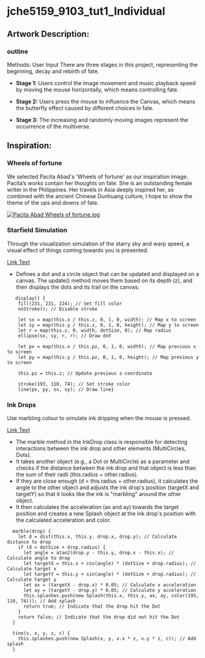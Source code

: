 # jche5159_9103_tut1_Individual

## Artwork Description:
### outline
Methods: User Input
There are three stages in this project, representing the beginning, decay and rebirth of fate.

* **Stage 1:**
  Users control the image movement and music playback speed by moving the mouse horizontally, which means controlling fate.

* **Stage 2:**
  Users press the mouse to influence the Canvas, which means the butterfly effect caused by different choices in fate.

* **Stage 3:**
  The increasing and randomly moving images represent the occurrence of the multiverse.


## Inspiration:
### Wheels of fortune
We selected Pacita Abad's 'Wheels of fortune' as our inspiration image. Pacita’s works contain her thoughts on fate. She is an outstanding female writer in the Philippines. Her travels in Asia deeply inspired her, so combined with the ancient Chinese Dunhuang culture, I hope to show the theme of the ups and downs of fate.

[![Pacita Abad Wheels of fortune.jpg](https://img2.imgtp.com/2024/05/30/23dRn1bE.jpg)](https://img2.imgtp.com/2024/05/30/23dRn1bE.jpg)

### Starfield Simulation
Through the visualization simulation of the starry sky and warp speed, a visual effect of things coming towards you is presented.

[Link Text](https://www.youtube.com/watch?v=17WoOqgXsRM)

* Defines a dot and a circle object that can be updated and displayed on a canvas. The update() method moves them based on its depth (z), and then displays the dots and its trail on the canvas.
  
```
   display() {
    fill(231, 231, 224); // Set fill color
    noStroke(); // Disable stroke

    let sx = map(this.x / this.z, 0, 1, 0, width); // Map x to screen
    let sy = map(this.y / this.z, 0, 1, 0, height); // Map y to screen
    let r = map(this.z, 0, width, dotSize, 0); // Map radius
    ellipse(sx, sy, r, r); // Draw dot

    let px = map(this.x / this.pz, 0, 1, 0, width); // Map previous x to screen
    let py = map(this.y / this.pz, 0, 1, 0, height); // Map previous y to screen

    this.pz = this.z; // Update previous z-coordinate

    stroke(193, 110, 74); // Set stroke color
    line(px, py, sx, sy); // Draw line}

```

### Ink Drops
Use marbling colour to simulate ink dripping when the mouse is pressed.

[Link Text](https://www.youtube.com/watch?v=p7IGZTjC008)

* The marble method in the InkDrop class is responsible for detecting interactions between the ink drop and other elements (MultiCircles, Dots).
* It takes another object (e.g., a Dot or MultiCircle) as a parameter and checks if the distance between the ink drop and that object is less than the sum of their radii (this.radius + other.radius).
* If they are close enough (d < this.radius + other.radius), it calculates the angle to the other object and adjusts the ink drop's position (targetX and targetY) so that it looks like the ink is "marbling" around the other object.
* It then calculates the acceleration (ax and ay) towards the target position and creates a new Splash object at the ink drop's position with the calculated acceleration and color.
  

```
  marble(drop) {
    let d = dist(this.x, this.y, drop.x, drop.y); // Calculate distance to drop
    if (d < dotSize + drop.radius) {
      let angle = atan2(drop.y - this.y, drop.x - this.x); // Calculate angle to drop
      let targetX = this.x + cos(angle) * (dotSize + drop.radius); // Calculate target x
      let targetY = this.y + sin(angle) * (dotSize + drop.radius); // Calculate target y
      let ax = (targetX - drop.x) * 0.05; // Calculate x acceleration
      let ay = (targetY - drop.y) * 0.05; // Calculate y acceleration
      this.splashes.push(new Splash(this.x, this.y, ax, ay, color(193, 110, 74))); // Add splash
      return true; // Indicate that the drop hit the Dot
    }
    return false; // Indicate that the drop did not hit the Dot
  }

  tine(v, x, y, z, c) {
    this.splashes.push(new Splash(x, y, v.x * z, v.y * z, c)); // Add splash
  }

```


